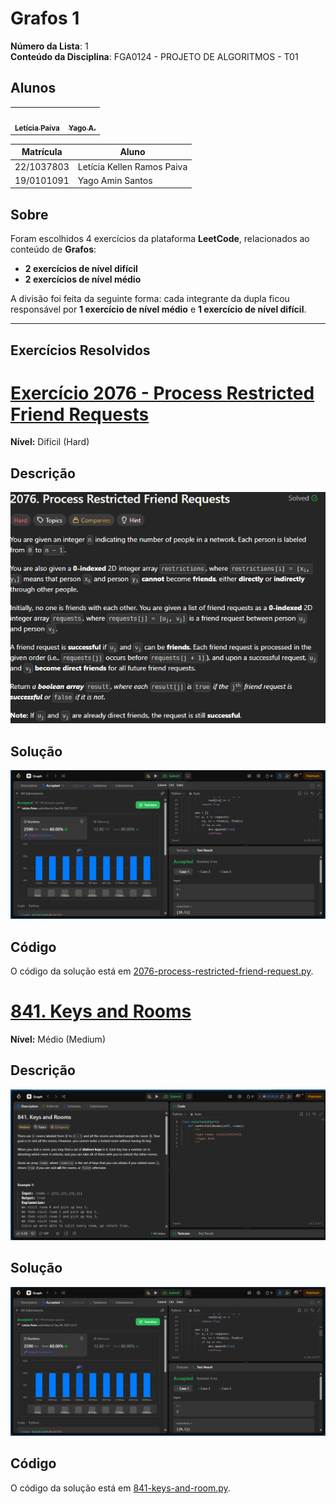 # Grafos 1

**Número da Lista**: 1  
**Conteúdo da Disciplina**: FGA0124 - PROJETO DE ALGORITMOS - T01  

## Alunos

<div align="center">
<table>
  <tr>
    <td align="center">
      <a href="https://github.com/leticiakrpaiva">
        <img style="border-radius: 50%;" src="https://github.com/leticiakrpaiva.png" width="190;" alt=""/>
        <br /><sub><b>Letícia Paiva</b></sub>
      </a>
    </td>
    <td align="center">
      <a href="https://github.com/Yagoas">
        <img style="border-radius: 50%;" src="https://github.com/Yagoas.png" width="190px;" alt=""/>
        <br /><sub><b>Yago A.</b></sub>
      </a>
    </td>
  </tr>
</table>
</div>

| Matrícula   | Aluno                              |
| ----------- | ---------------------------------- |
| 22/1037803  | Letícia Kellen Ramos Paiva         |
| 19/0101091  | Yago Amin Santos                   |

## Sobre

Foram escolhidos 4 exercícios da plataforma **LeetCode**, relacionados ao conteúdo de **Grafos**:

- **2 exercícios de nível difícil**  
- **2 exercícios de nível médio**  

A divisão foi feita da seguinte forma: cada integrante da dupla ficou responsável por **1 exercício de nível médio** e **1 exercício de nível difícil**.  

---

## Exercícios Resolvidos

# [Exercício 2076 - Process Restricted Friend Requests](https://leetcode.com/problems/process-restricted-friend-requests?envType=problem-list-v2&envId=graph)


**Nível:**  Difícil (Hard)

## Descrição
![Descrição](./assets/descrição2076.png)

## Solução
![Solução](./assets/solução2076.png)

## Código
O código da solução está em [2076-process-restricted-friend-request.py](./exercicios/2076-process-restricted-friend-request.py).

# [841. Keys and Rooms](https://leetcode.com/problems/keys-and-rooms?envType=problem-list-v2&envId=graph)


**Nível:**  Médio (Medium)

## Descrição
![Descrição](./assets/descrição841.png)

## Solução
![Solução](./assets/solução841.png)

## Código
O código da solução está em [841-keys-and-room.py](./exercicios/841-keys-and-room.py).
